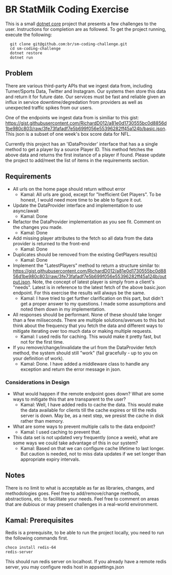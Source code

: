 # BR StatMilk Coding Exercise

This is a small [dotnet core](https://www.microsoft.com/net) project that presents a few challenges to the user.  Instructions for completion are as followed.  To get the project running, execute the following:

      git clone git@github.com:br/sm-coding-challenge.git
      cd sm-coding-challenge
      dotnet restore
      dotnet run

## Problem

There are various third-party APIs that we ingest data from, including Turner/Sports Data, Twitter and Instagram. Our systems then store this data and return it for future date.  Our services must be fast and reliable given an influx in service downtime/degredation from providers as well as unexpected traffic spikes from our users.

One of the endpoints we ingest data from is similiar to this gist: https://gist.githubusercontent.com/RichardD012/a81e0d1730555bc0d8856d1be980c803/raw/3fe73fafadf7e5b699f056e55396282ff45a124b/basic.json. This json is a subset of one week's box score data for NFL.

Currently this project has an 'IDataProvider' interface that has a a single method to get a player by a source Player ID.  This method fetches the above data and returns the first instance of a player if found.  Please update the project to add/meet the list of items in the requirements section.

## Requirements

* All urls on the home page should return without error
    * Kamal: All urls are good, except for "Inefficient Get Players". To be honest, I would need more time to be able to figure it out.
* Update the DataProvider interface and implementation to use async/await
    * Kamal: Done
* Refactor the DataProvider implementation as you see fit.  Comment on the changes you made.
    * Kamal: Done
* Add missing player attributes to the fetch so all data from the data provider is returned to the front-end
    * Kamal: Done
* Duplicates should be removed from the existing GetPlayers result(s)
    * Kamal: Done
* Implement the "LatestPlayers" method to return a structure similar to: https://gist.githubusercontent.com/RichardD012/a81e0d1730555bc0d8856d1be980c803/raw/3fe73fafadf7e5b699f056e55396282ff45a124b/output.json.  Note, the concept of latest player is simply from a client's "needs".  Latest is in reference to the latest fetch of the above basic.json endpoint.  For this exercise the results will always be the same.
    * Kamal: I have tried to get further clarification on this part, but didn't get a proper answer to my questions. I made some assumptions and noted them down in my implementation.
* All responses should be performant.  None of these should take longer than a few miliseconds.  There are multiple solutions/avenues to this but think about the frequency that you fetch the data and different ways to mitigate iterating over too much data or making multiple requests.
    * Kamal: I used redis for caching. This would make it pretty fast, but not for the first time.
* If you remove/change/invalidate the url from the DataProvider fetch method, the system should still "work" (fail gracefully - up to you on your definition of work).
    * Kamal: Done. I have added a middleware class to handle any exception and return the error message in json.

### Considerations in Design

* What would happen if the remote endpoint goes down?  What are some ways to mitigate this that are transparent to the user?
    * Kamal: Well, I have added redis to cache the data. This would make the data available for clients till the cache expires or till the redis server is down. May be, as a next step, we presist the cache in disk rather than memory.
* What are some ways to prevent multiple calls to the data endpoint?
    * Kamal: I used caching to prevent that.
* This data set is not updated very frequently (once a week), what are some ways we could take advantage of this in our system?
    * Kamal: Based on that we can configure cache lifetime to last longer. But caution is needed, not to miss data updates if we set longer than appropriate expiry intervals.

## Notes

There is no limit to what is acceptable as far as libraries, changes, and methodologies goes.  Feel free to add/remove/change methods, abstractions, etc. to facilitate your needs.  Feel free to comment on areas that are dubious or may present challenges in a real-world environment.

## Kamal: Prerequisites
Redis is a prerequisite, to be able to run the project locally, you need to run the following commands first.

    choco install redis-64
    redis-server

This should run redis server on localhost. If you already have a remote redis server, you may configure redis host in appsettings.json
